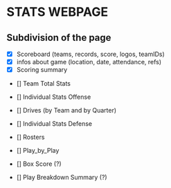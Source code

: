 # STATS WEBPAGE

## Subdivision of the page

- [x] Scoreboard (teams, records, score, logos, teamIDs)
- [x] infos about game (location, date, attendance, refs)
- [x] Scoring summary
- [] Team Total Stats
- [] Individual Stats Offense
- [] Drives (by Team and by Quarter)
- [] Individual Stats Defense
- [] Rosters
- [] Play_by_Play

- [] Box Score (?)
- [] Play Breakdown Summary (?)